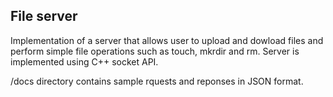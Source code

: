 ## File server

Implementation of a server that allows user to upload and dowload files and perform simple file operations such as touch, mkrdir and rm. Server is implemented using C++ socket API.

/docs directory contains sample rquests and reponses in JSON format.
